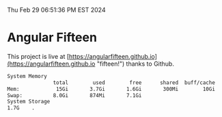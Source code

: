 Thu Feb 29 06:51:36 PM EST 2024

# Angular Fifteen


This project is live at [https://angularfifteen.github.io](https://angularfifteen.github.io "fifteen!") thanks to Github.

```bash
System Memory
               total        used        free      shared  buff/cache   available
Mem:            15Gi       3.7Gi       1.6Gi       300Mi        10Gi        11Gi
Swap:          8.0Gi       874Mi       7.1Gi
System Storage
1.7G	.
```
```bash
